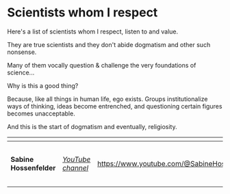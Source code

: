 # Scientists whom I respect

Here's a list of scientists whom I respect, listen to and value.

They are true scientists and they don't abide dogmatism and other such nonsense.

Many of them vocally question & challenge the very foundations of science...

Why is this a good thing?

Because, like all things in human life, ego exists. Groups institutionalize ways of thinking, ideas become entrenched, and questioning certain figures becomes unacceptable.

And this is the start of dogmatism and eventually, religiosity.

<table data-view="cards"><thead><tr><th></th><th></th><th data-hidden data-card-target data-type="content-ref"></th><th data-hidden data-card-cover data-type="files"></th></tr></thead><tbody><tr><td><strong>Sabine Hossenfelder</strong></td><td><a href="https://www.youtube.com/@SabineHossenfelder"><em>YouTube channel</em></a></td><td><a href="https://www.youtube.com/@SabineHossenfelder">https://www.youtube.com/@SabineHossenfelder</a></td><td><a href="../.gitbook/assets/I was asked to keep this confidential - Sabine Hossenfelder.avif">I was asked to keep this confidential - Sabine Hossenfelder.avif</a></td></tr></tbody></table>

